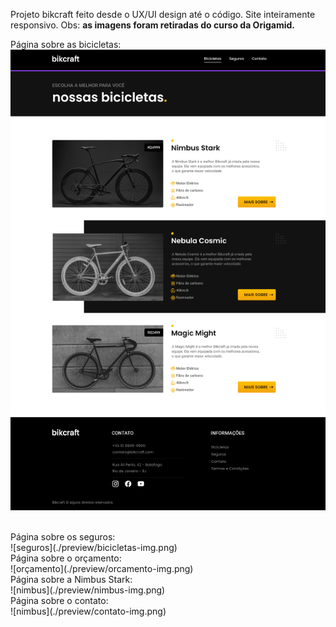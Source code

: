 Projeto bikcraft feito desde o UX/UI design até o código.
Site inteiramente responsivo.
Obs: <strong>as imagens foram retiradas do curso da Origamid.</strong>


Página sobre as bicicletas:
<br>
![bicicletas](./preview/bicicletas-img.png)

<br>
Página sobre os seguros:
<br>
![seguros](./preview/bicicletas-img.png)

<br>
Página sobre o orçamento:
<br>
![orçamento](./preview/orcamento-img.png)

<br>
Página sobre a Nimbus Stark:
<br>
![nimbus](./preview/nimbus-img.png)

<br>
Página sobre o contato:
<br>
![nimbus](./preview/contato-img.png)

